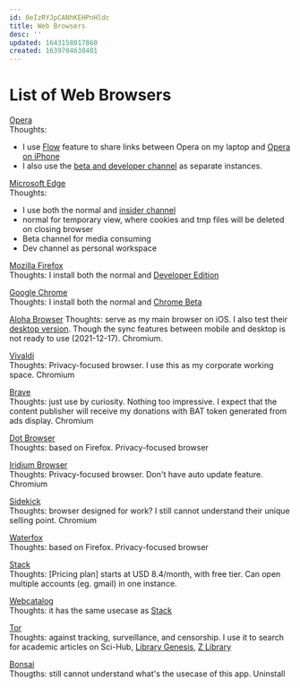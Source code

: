 ```yaml
---
id: 0eIzRYJpCANhKEHPnHldc
title: Web Browsers
desc: ''
updated: 1643158017860
created: 1639704630401
---
```

# List of Web Browsers

[Opera](https://www.opera.com/)  
Thoughts: 
- I use [Flow](https://www.opera.com/features/flow) feature to share links between Opera on my laptop and [Opera on iPhone](https://apps.apple.com/app/id1411869974)
- I also use the [beta and developer channel](https://www.opera.com/computer/beta) as separate instances.

[Microsoft Edge](https://www.microsoft.com/en-us/edge)  
Thoughts: 
- I use both the normal and [insider channel](https://www.microsoftedgeinsider.com/en-us/download/)
- normal for temporary view, where cookies and tmp files will be deleted on closing browser
- Beta channel for media consuming
- Dev channel as personal workspace

[Mozilla Firefox](https://www.mozilla.org/en-US/firefox/new/)  
Thoughts: I install both the normal and [Developer Edition](https://www.mozilla.org/en-US/firefox/developer/)

[Google Chrome](https://www.google.com/chrome/)  
Thoughts: I install both the normal and [Chrome Beta](https://www.google.com/chrome/beta/)

[Aloha Browser](https://alohabrowser.com/)
Thoughts: serve as my main browser on iOS. I also test their [desktop version](https://alohabrowser.com/pc/). Though the sync features between mobile and desktop is not ready to use (2021-12-17). Chromium.

[Vivaldi](https://vivaldi.com/)  
Thoughts: Privacy-focused browser. I use this as my corporate working space. Chromium

[Brave](https://brave.com/)  
Thoughts: just use by curiosity. Nothing too impressive. I expect that the content publisher will receive my donations with BAT token generated from ads display. Chromium

[Dot Browser](https://www.dothq.co/en)  
Thoughts: based on Firefox. Privacy-focused browser

[Iridium Browser](https://iridiumbrowser.de/)  
Thoughts: Privacy-focused browser. Don't have auto update feature. Chromium

[Sidekick](https://www.meetsidekick.com/)  
Thoughts: browser designed for work? I still cannot understand their unique selling point. Chromium

[Waterfox](https://www.waterfox.net/)  
Thoughts: based on Firefox. Privacy-focused browser

[Stack](https://stackbrowser.com/)  
Thoughts: [Pricing plan] starts at USD 8.4/month, with free tier. Can open multiple accounts (eg. gmail) in one instance.

[Webcatalog](https://webcatalog.io/webcatalog/)  
Thoughts: it has the same usecase as [Stack](https://stackbrowser.com/)

[Tor](https://www.torproject.org/download/)  
Thoughts: against tracking, surveillance, and censorship. I use it to search for academic articles on Sci-Hub, [Library Genesis](http://libgen.li/), [Z Library](https://z-lib.org/)

[Bonsai](https://bonsaibrowser.com/)  
Thougths: still cannot understand what's the usecase of this app. Uninstall